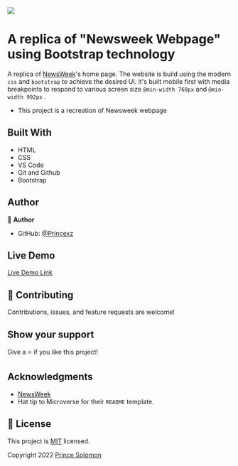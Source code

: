 ![](https://img.shields.io/badge/Microverse-blueviolet)

# A replica of "Newsweek Webpage" using Bootstrap technology

A replica of [NewsWeek](https://www.newsweek.com/)'s home page. The website is build using the modern `css` and `bootstrap` to achieve the desired UI. it's built mobile first with media breakpoints to respond to various screen size `@min-width 768px` and `@min-width 992px` .

- This project is a recreation of Newsweek webpage

## Built With

- HTML
- CSS
- VS Code
- Git and Github
- Bootstrap

## Author

👤 **Author**

- GitHub: [@Princexz](https://github.com/princexz)

## Live Demo

[Live Demo Link](https://princexz.github.io/Newsweek-Replica/)

## 🤝 Contributing

Contributions, issues, and feature requests are welcome!

## Show your support

Give a ⭐️ if you like this project!

## Acknowledgments

- [NewsWeek](https://newsweek.com/)
- Hat tip to Microverse for their `README` template.

## 📝 License

This project is [MIT](https://opensource.org/licenses/MIT) licensed.

Copyright 2022 <a href="https://princexz.github.io/me"> Prince Solomon </a>
